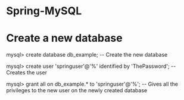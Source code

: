 # Spring-MySQL
# Create a new database

mysql> create database db_example; -- Create the new database

mysql> create user 'springuser'@'%' identified by 'ThePassword'; -- Creates the user

mysql> grant all on db_example.* to 'springuser'@'%'; -- Gives all the privileges to the new user on the newly created database

